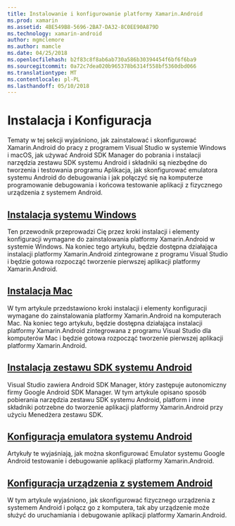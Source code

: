 ```yaml
---
title: Instalowanie i konfigurowanie platformy Xamarin.Android
ms.prod: xamarin
ms.assetid: 4BE549B8-5696-2BA7-DA32-8C0EE90A879D
ms.technology: xamarin-android
author: mgmclemore
ms.author: mamcle
ms.date: 04/25/2018
ms.openlocfilehash: b2f83c8f8ab6ab730a586b30394454f6bf6f6ba9
ms.sourcegitcommit: 0a72c7dea020b965378b6314f558bf5360dbd066
ms.translationtype: MT
ms.contentlocale: pl-PL
ms.lasthandoff: 05/10/2018
---
```

# <a name="setup-and-installation"></a>Instalacja i Konfiguracja

Tematy w tej sekcji wyjaśniono, jak zainstalować i skonfigurować Xamarin.Android do pracy z programem Visual Studio w systemie Windows i macOS, jak używać Android SDK Manager do pobrania i instalacji narzędzia zestawu SDK systemu Android i składniki są niezbędne do tworzenia i testowania programu Aplikacja, jak skonfigurować emulatora systemu Android do debugowania i jak połączyć się na komputerze programowanie debugowania i końcowa testowanie aplikacji z fizycznego urządzenia z systemem Android.


## <a name="windows-installationandroidget-startedinstallationwindowsmd"></a>[Instalacja systemu Windows](~/android/get-started/installation/windows.md)

Ten przewodnik przeprowadzi Cię przez kroki instalacji i elementy konfiguracji wymagane do zainstalowania platformy Xamarin.Android w systemie Windows. Na koniec tego artykułu, będzie dostępna działająca instalacji platformy Xamarin.Android zintegrowane z programu Visual Studio i będzie gotowa rozpocząć tworzenie pierwszej aplikacji platformy Xamarin.Android.

## <a name="mac-installationhttpsdocsmicrosoftcomen-usvisualstudiomacinstallation"></a>[Instalacja Mac](https://docs.microsoft.com/en-us/visualstudio/mac/installation)

W tym artykule przedstawiono kroki instalacji i elementy konfiguracji wymagane do zainstalowania platformy Xamarin.Android na komputerach Mac. Na koniec tego artykułu, będzie dostępna działająca instalacji platformy Xamarin.Android zintegrowana z programu Visual Studio dla komputerów Mac i będzie gotowa rozpocząć tworzenie pierwszej aplikacji platformy Xamarin.Android.

## <a name="android-sdk-setupandroidget-startedinstallationandroid-sdkmd"></a>[Instalacja zestawu SDK systemu Android](~/android/get-started/installation/android-sdk.md)

Visual Studio zawiera Android SDK Manager, który zastępuje autonomiczny firmy Google Android SDK Manager. W tym artykule opisano sposób pobierania narzędzia zestawu SDK systemu Android, platform i inne składniki potrzebne do tworzenie aplikacji platformy Xamarin.Android przy użyciu Menedżera zestawu SDK.

## <a name="android-emulator-setupandroidget-startedinstallationandroid-emulatorindexmd"></a>[Konfiguracja emulatora systemu Android](~/android/get-started/installation/android-emulator/index.md)

Artykuły te wyjaśniają, jak można skonfigurować Emulator systemu Google Android testowanie i debugowanie aplikacji platformy Xamarin.Android.

## <a name="android-device-setupandroidget-startedinstallationset-up-device-for-developmentmd"></a>[Konfiguracja urządzenia z systemem Android](~/android/get-started/installation/set-up-device-for-development.md)

W tym artykule wyjaśniono, jak skonfigurować fizycznego urządzenia z systemem Android i połącz go z komputera, tak aby urządzenie może służyć do uruchamiania i debugowanie aplikacji platformy Xamarin.Android.
